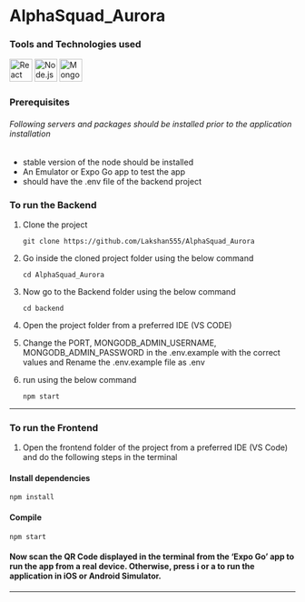 # AlphaSquad_Aurora

### Tools and Technologies used
<img data-v-33f837d1="" src="https://github.com/get-icon/geticon/raw/master/icons/react.svg" alt="React" width="40px" height="40px"> <img data-v-33f837d1="" src="https://github.com/get-icon/geticon/raw/master/icons/nodejs-icon.svg" alt="Node.js" width="40px" height="40px"> <img data-v-33f837d1="" src="https://github.com/get-icon/geticon/raw/master/icons/mongodb-icon.svg" alt="MongoDB" width="40px" height="40px"> 

### Prerequisites

 ###### Following servers and packages should be installed prior to the application installation

- stable version of the node should be installed 
- An Emulator or Expo Go app to test the app
- should have the .env file of the backend project 

### To run the Backend

1. Clone the project
   
    ```
    git clone https://github.com/Lakshan555/AlphaSquad_Aurora
    ```
3. Go inside the cloned project folder using the below command
    ```
    cd AlphaSquad_Aurora
    ```
5. Now go to the Backend folder using the below command
    ```
    cd backend
    ```
7. Open the project folder from a preferred IDE (VS CODE)
8. Change the PORT, MONGODB_ADMIN_USERNAME, MONGODB_ADMIN_PASSWORD in the .env.example with the correct values and Rename the .env.example file as .env
9. run using the below command
    ```
    npm start
    ```

***
### To run the Frontend 

1. Open the frontend folder of the project from a preferred IDE (VS Code) and do the following steps in the terminal 
#### Install dependencies
```
npm install
```
#### Compile
```
npm start
```
#### Now scan the QR Code displayed in the terminal from the ‘Expo Go’ app to run the app from a real device. Otherwise, press i or a to run the application in iOS or Android Simulator.

***
